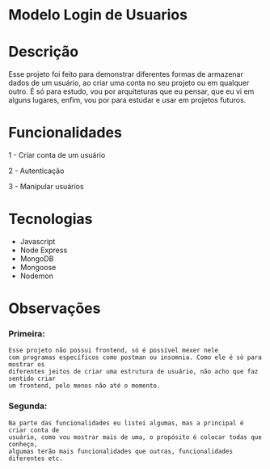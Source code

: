 <h1><strong>Modelo Login de Usuarios</strong></h1>

<h1><strong>Descrição</strong></h2>

<p>Esse projeto foi feito para demonstrar diferentes formas de armazenar dados de um usuário, ao criar uma conta no seu projeto ou em qualquer outro. É só para estudo, vou por arquiteturas que eu pensar, que eu vi em alguns lugares, enfim, vou por para estudar e usar em projetos futuros.
</p>

<h1><strong>Funcionalidades</strong></h2>

1 - Criar conta de um usuário

2 - Autenticação

3 - Manipular usuários

<h1><strong>Tecnologias</strong></h2>

 - Javascript
 - Node Express
 - MongoDB
 - Mongoose
 - Nodemon


<h1><strong>Observações</strong></h2>

<h3><strong>Primeira:</strong></h3>
    
    Esse projeto não possui frontend, só é possível mexer nele   
    com programas específicos como postman ou insomnia. Como ele é só para mostrar os 
    diferentes jeitos de criar uma estrutura de usuário, não acho que faz sentido criar 
    um frontend, pelo menos não até o momento.

<h3><strong>Segunda:</strong></h3>
    
    Na parte das funcionalidades eu listei algumas, mas a principal é criar conta de 
    usuário, como vou mostrar mais de uma, o propósito é colocar todas que conheço, 
    algumas terão mais funcionalidades que outras, funcionalidades diferentes etc.

        




